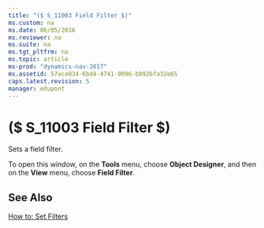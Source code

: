 ```yaml
---
title: "($ S_11003 Field Filter $)"
ms.custom: na
ms.date: 06/05/2016
ms.reviewer: na
ms.suite: na
ms.tgt_pltfrm: na
ms.topic: article
ms-prod: "dynamics-nav-2017"
ms.assetid: 57aca034-6bd4-4741-9096-b0926fa32e65
caps.latest.revision: 5
manager: edupont
---
```

# ($ S_11003 Field Filter $)
Sets a field filter.  

 To open this window, on the **Tools** menu, choose **Object Designer**, and then on the **View** menu, choose **Field Filter**.  

## See Also  
 [How to: Set Filters](../How%20to:%20Set%20Filters.md)
